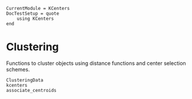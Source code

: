 ```@meta
CurrentModule = KCenters
DocTestSetup = quote
    using KCenters
end
```

# Clustering

Functions to cluster objects using distance functions and center selection schemes.

```@docs
ClusteringData
kcenters
associate_centroids
```